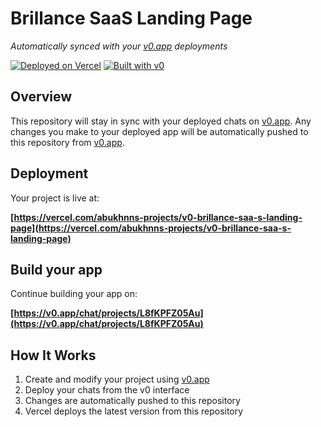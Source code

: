 # Brillance SaaS Landing Page

*Automatically synced with your [v0.app](https://v0.app) deployments*

[![Deployed on Vercel](https://img.shields.io/badge/Deployed%20on-Vercel-black?style=for-the-badge&logo=vercel)](https://vercel.com/abukhnns-projects/v0-brillance-saa-s-landing-page)
[![Built with v0](https://img.shields.io/badge/Built%20with-v0.app-black?style=for-the-badge)](https://v0.app/chat/projects/L8fKPFZ05Au)

## Overview

This repository will stay in sync with your deployed chats on [v0.app](https://v0.app).
Any changes you make to your deployed app will be automatically pushed to this repository from [v0.app](https://v0.app).

## Deployment

Your project is live at:

**[https://vercel.com/abukhnns-projects/v0-brillance-saa-s-landing-page](https://vercel.com/abukhnns-projects/v0-brillance-saa-s-landing-page)**

## Build your app

Continue building your app on:

**[https://v0.app/chat/projects/L8fKPFZ05Au](https://v0.app/chat/projects/L8fKPFZ05Au)**

## How It Works

1. Create and modify your project using [v0.app](https://v0.app)
2. Deploy your chats from the v0 interface
3. Changes are automatically pushed to this repository
4. Vercel deploys the latest version from this repository
